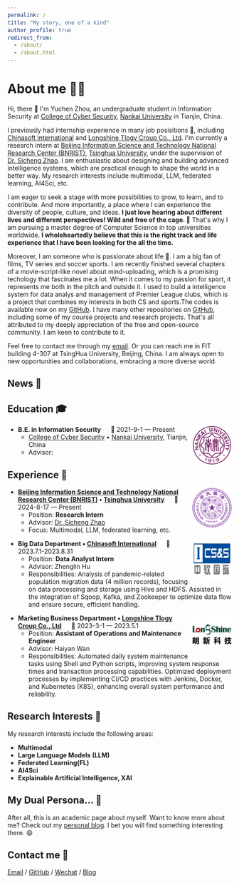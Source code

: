 ```yaml
---
permalink: /
title: "My story, one of a kind"
author_profile: true
redirect_from: 
  - /about/
  - /about.html
---
```




About me 👨‍💻
======
Hi, there 👋
I'm Yuchen Zhou, an undergraduate student in Information Security at [College of Cyber Security](https://encyber.nankai.edu.cn/), [Nankai University](https://en.nankai.edu.cn/) in Tianjin, China. 

I previously had internship experience in many job posisitions 💼, including [Chinasoft International](https://www.chinasofti.com/en/) and [Longshine Tlogy Croup Co., Ltd](https://en.longshine.com/). I'm currently a research intern at [Beijing Information Science and Technology National Research Center (BNRIST)](https://www.bnrist.tsinghua.edu.cn/bnristen/), [Tsinghua University](https://www.tsinghua.edu.cn/en/), under the supervision of [Dr. Sicheng Zhao](https://sites.google.com/view/schzhao). I am enthusiastic about designing and building advanced intelligence systems, which are practical enough to shape the world in a better way. My research interests include multimodal, LLM, federated learning, AI4Sci, etc.

I am eager to seek a stage with more possibilities to grow, to learn, and to contribute. And more importantly, a place where I can experience the diversity of people, culture, and ideas. **I just love hearing about different lives and different perspectives! Wild and free of the cage. 👐** That's why I am pursuing a master degree of Computer Science in top universities worldwide. **I wholeheartedly believe that this is the right track and life experience that I have been looking for the all the time.**

Moreover, I am someone who is passionate about life 🤹. I am a big fan of films, TV series and soccer sports. I am recently finished several chapters of a movie-script-like novel about mind-uploading, which is a promising techology that fascinates me a lot. When it comes to my passion for sport, it represents me both in the pitch and outside it. I used to build a intelligence system for data analys and management of Premier League clubs, which is a project that combines my interests in both CS and sports.The codes is available now on my [GitHub](https://github.com/ErwinZhou/DatabaseSystem2022). I have many other repositories on [GitHub](https://github.com/ErwinZhou), including some of my course projects and research projects. That's all attributed to my deeply appreciation of the free and open-source community. I am keen to contribute to it.

Feel free to contact me through my [email](mailto:erwinzhou10@gmail.com). Or you can reach me in FIT building 4-307 at TsingHua University, Beijing, China. I am always open to new opportunities and collaborations, embracing a more diverse world. 


News 🎉
------


Education 🎓
------  
<img align="right" width="88" src="../images/Nankai.png" />

- **B.E. in Information Security** &emsp; 📌 2021-9-1 — Present
  - [College of Cyber Security](https://encyber.nankai.edu.cn/) • [Nankai University](https://en.nankai.edu.cn/), Tianjin, China
  - Advisor: 


Experience 💼
------
<img align="right" width="88" src="../images/TsingHua.png" />

- **[Beijing Information Science and Technology National Research Center (BNRIST)](https://www.bnrist.tsinghua.edu.cn/bnristen/) • [Tsinghua University](https://www.tsinghua.edu.cn/en/)** &emsp; 📌 2024-8-17 — Present
  - Position: **Research Intern**
  - Advisor: [Dr. Sicheng Zhao](https://sites.google.com/view/schzhao)
  - Focus: Multimodal, LLM, federated learning, etc.

<img align="right" width="88" src="../images/Chinasoft.png" />

- **Big Data Department • [Chinasoft International](https://www.chinasofti.com/en/)** &emsp; 📌 2023.7.1-2023.8.31
  - Position: **Data Analyst Intern**
  - Advisor: Zhenglin Hu
  - Responsibilities: Analysis of pandemic-related population migration data (4 million records), focusing on data processing and storage using Hive and HDFS. Assisted in the integration of Sqoop, Kafka, and Zookeeper to optimize data flow and ensure secure, efficient handling.

<img align="right" width="88" src="../images/LongShine.png" />

- **Marketing Business Department • [Longshine Tlogy Croup Co., Ltd](https://en.longshine.com/)** &emsp; 📌 2023-3-1 — 2023.5.1
  - Position: **Assistant of Operations and Maintenance Engineer**
  - Advisor: Haiyan Wan
  - Responsibilities: Automated daily system maintenance tasks using Shell and Python scripts, improving system response times and transaction processing capabilities. Optimized deployment processes by implementing CI/CD practices with Jenkins, Docker, and Kubernetes (K8S), enhancing overall system performance and reliability.


Research Interests 🔬
------
My research interests include the following areas:

* **Multimodal**
* **Large Language Models (LLM)**
* **Federated Learning(FL)**
* **AI4Sci**
* **Explainable Artificial Intelligence, XAI**

My Dual Persona... 🎇
------
After all, this is an academic page about myself. Want to know more about me? Check out my [personal blog](https://raw.githubusercontent.com/ErwinZhou/pics_home/main/others/issues/not_available.jpg).
I bet you will find something interesting there. 😄


Contact me 📧
------
[Email](mailto:erwinzhou10@gmail.com) / [GitHub](https://github.com/ErwinZhou) / [Wechat](https://raw.githubusercontent.com/ErwinZhou/pics_home/main/social_media/WeChat.jpg) / [Blog](https://raw.githubusercontent.com/ErwinZhou/pics_home/main/others/issues/not_available.jpg)


